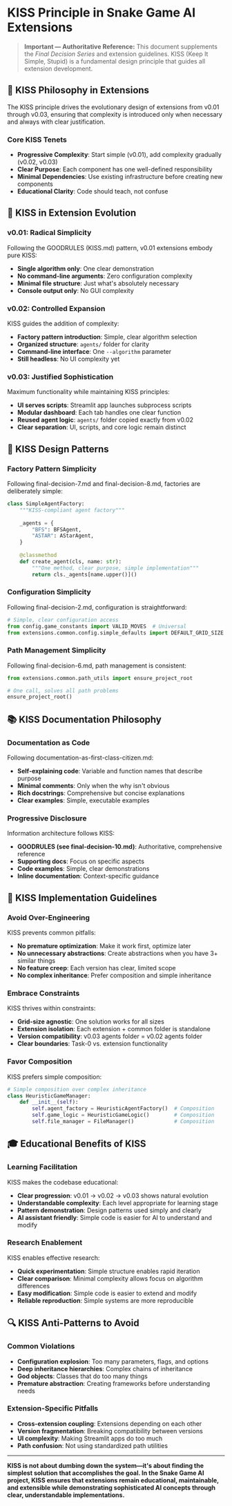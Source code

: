 # KISS Principle in Snake Game AI Extensions

> **Important — Authoritative Reference:** This document supplements the _Final Decision Series_ and extension guidelines. KISS (Keep It Simple, Stupid) is a fundamental design principle that guides all extension development.

## 🎯 **KISS Philosophy in Extensions**

The KISS principle drives the evolutionary design of extensions from v0.01 through v0.03, ensuring that complexity is introduced only when necessary and always with clear justification.

### **Core KISS Tenets**
- **Progressive Complexity**: Start simple (v0.01), add complexity gradually (v0.02, v0.03)
- **Clear Purpose**: Each component has one well-defined responsibility
- **Minimal Dependencies**: Use existing infrastructure before creating new components
- **Educational Clarity**: Code should teach, not confuse

## 🌱 **KISS in Extension Evolution**

### **v0.01: Radical Simplicity**
Following the GOODRULES (KISS.md) pattern, v0.01 extensions embody pure KISS:
- **Single algorithm only**: One clear demonstration
- **No command-line arguments**: Zero configuration complexity
- **Minimal file structure**: Just what's absolutely necessary
- **Console output only**: No GUI complexity

### **v0.02: Controlled Expansion**
KISS guides the addition of complexity:
- **Factory pattern introduction**: Simple, clear algorithm selection
- **Organized structure**: `agents/` folder for clarity
- **Command-line interface**: One `--algorithm` parameter
- **Still headless**: No UI complexity yet

### **v0.03: Justified Sophistication**
Maximum functionality while maintaining KISS principles:
- **UI serves scripts**: Streamlit app launches subprocess scripts
- **Modular dashboard**: Each tab handles one clear function
- **Reused agent logic**: `agents/` folder copied exactly from v0.02
- **Clear separation**: UI, scripts, and core logic remain distinct

## 🔧 **KISS Design Patterns**

### **Factory Pattern Simplicity**
Following final-decision-7.md and final-decision-8.md, factories are deliberately simple:
```python
class SimpleAgentFactory:
    """KISS-compliant agent factory"""
    
    _agents = {
        "BFS": BFSAgent,
        "ASTAR": AStarAgent,
    }
    
    @classmethod
    def create_agent(cls, name: str):
        """One method, clear purpose, simple implementation"""
        return cls._agents[name.upper()]()
```

### **Configuration Simplicity**
Following final-decision-2.md, configuration is straightforward:
```python
# Simple, clear configuration access
from config.game_constants import VALID_MOVES  # Universal
from extensions.common.config.simple_defaults import DEFAULT_GRID_SIZE  # Extension-specific
```

### **Path Management Simplicity**
Following final-decision-6.md, path management is consistent:
```python
from extensions.common.path_utils import ensure_project_root

# One call, solves all path problems
ensure_project_root()
```

## 📚 **KISS Documentation Philosophy**

### **Documentation as Code**
Following documentation-as-first-class-citizen.md:
- **Self-explaining code**: Variable and function names that describe purpose
- **Minimal comments**: Only when the why isn't obvious
- **Rich docstrings**: Comprehensive but concise explanations
- **Clear examples**: Simple, executable examples

### **Progressive Disclosure**
Information architecture follows KISS:
- **GOODRULES (see final-decision-10.md)**: Authoritative, comprehensive reference
- **Supporting docs**: Focus on specific aspects
- **Code examples**: Simple, clear demonstrations
- **Inline documentation**: Context-specific guidance

## 🚀 **KISS Implementation Guidelines**

### **Avoid Over-Engineering**
KISS prevents common pitfalls:
- **No premature optimization**: Make it work first, optimize later
- **No unnecessary abstractions**: Create abstractions when you have 3+ similar things
- **No feature creep**: Each version has clear, limited scope
- **No complex inheritance**: Prefer composition and simple inheritance

### **Embrace Constraints**
KISS thrives within constraints:
- **Grid-size agnostic**: One solution works for all sizes
- **Extension isolation**: Each extension + common folder is standalone
- **Version compatibility**: v0.03 agents folder = v0.02 agents folder
- **Clear boundaries**: Task-0 vs. extension functionality

### **Favor Composition**
KISS prefers simple composition:
```python
# Simple composition over complex inheritance
class HeuristicGameManager:
    def __init__(self):
        self.agent_factory = HeuristicAgentFactory()  # Composition
        self.game_logic = HeuristicGameLogic()        # Composition
        self.file_manager = FileManager()             # Composition
```

## 🎓 **Educational Benefits of KISS**

### **Learning Facilitation**
KISS makes the codebase educational:
- **Clear progression**: v0.01 → v0.02 → v0.03 shows natural evolution
- **Understandable complexity**: Each level appropriate for learning stage
- **Pattern demonstration**: Design patterns used simply and clearly
- **AI assistant friendly**: Simple code is easier for AI to understand and modify

### **Research Enablement**
KISS enables effective research:
- **Quick experimentation**: Simple structure enables rapid iteration
- **Clear comparison**: Minimal complexity allows focus on algorithm differences
- **Easy modification**: Simple code is easier to extend and modify
- **Reliable reproduction**: Simple systems are more reproducible

## 🔍 **KISS Anti-Patterns to Avoid**

### **Common Violations**
- **Configuration explosion**: Too many parameters, flags, and options
- **Deep inheritance hierarchies**: Complex chains of inheritance
- **God objects**: Classes that do too many things
- **Premature abstraction**: Creating frameworks before understanding needs

### **Extension-Specific Pitfalls**
- **Cross-extension coupling**: Extensions depending on each other
- **Version fragmentation**: Breaking compatibility between versions
- **UI complexity**: Making Streamlit apps do too much
- **Path confusion**: Not using standardized path utilities

---

**KISS is not about dumbing down the system—it's about finding the simplest solution that accomplishes the goal. In the Snake Game AI project, KISS ensures that extensions remain educational, maintainable, and extensible while demonstrating sophisticated AI concepts through clear, understandable implementations.**
